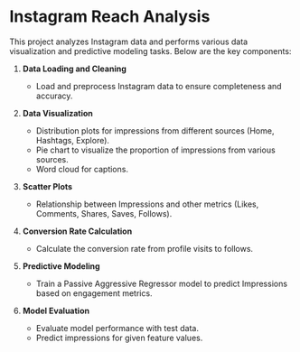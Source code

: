 # Instagram Reach Analysis

This project analyzes Instagram data and performs various data visualization and predictive modeling tasks. Below are the key components:

1. **Data Loading and Cleaning**
   - Load and preprocess Instagram data to ensure completeness and accuracy.

2. **Data Visualization**
   - Distribution plots for impressions from different sources (Home, Hashtags, Explore).
   - Pie chart to visualize the proportion of impressions from various sources.
   - Word cloud for captions.

3. **Scatter Plots**
   - Relationship between Impressions and other metrics (Likes, Comments, Shares, Saves, Follows).

4. **Conversion Rate Calculation**
   - Calculate the conversion rate from profile visits to follows.

5. **Predictive Modeling**
   - Train a Passive Aggressive Regressor model to predict Impressions based on engagement metrics.

6. **Model Evaluation**
   - Evaluate model performance with test data.
   - Predict impressions for given feature values.
